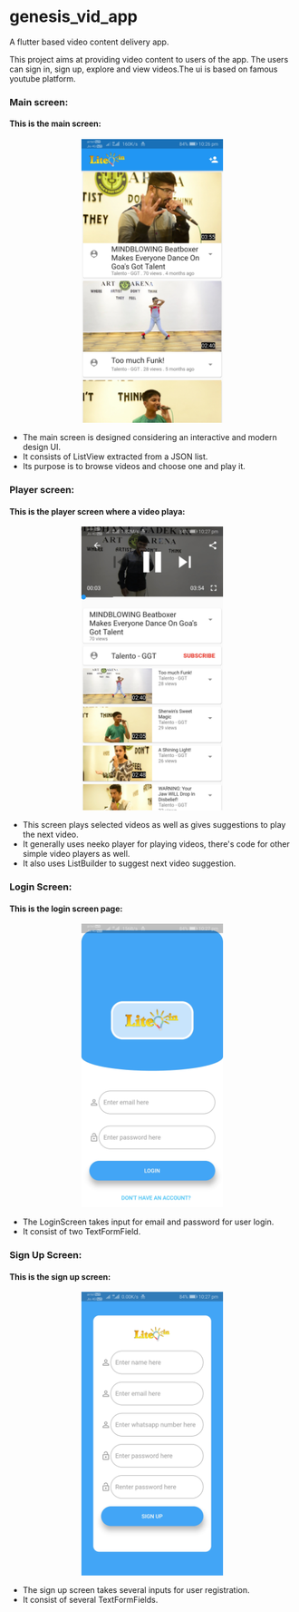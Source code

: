 # genesis_vid_app
A flutter based video content delivery app.

This project aims at providing video content to users of the app. The users can sign in, sign up, explore and view videos.The ui is based on famous youtube platform.

### Main screen:
#### This is the main screen:
<p align="center">
  <img src="https://github.com/rachitplah/genesis_vid_app/blob/master/screenshots/main_screen.jpg" height="500" alt="Main Screen">
</p>

* The main screen is designed considering an interactive and modern design UI.
* It consists of ListView extracted from a JSON list.
* Its purpose is to browse videos and choose one and play it.

### Player screen: 
#### This is the player screen where a video playa:
<p align="center">
  <img src="https://github.com/rachitplah/genesis_vid_app/blob/master/screenshots/player_screen.jpg" height="500" alt="Player Screen">
</p>

* This screen plays selected videos as well as gives suggestions to play the next video.
* It generally uses neeko player for playing videos, there's code for other simple video players as well.
* It also uses ListBuilder to suggest next video suggestion.
### Login Screen:
#### This is the login screen page:
<p align="center">
  <img src="https://github.com/rachitplah/genesis_vid_app/blob/master/screenshots/login_screen.jpg" height="500" alt="Login Screen">
</p>

* The LoginScreen takes input for email and password for user login. 
* It consist of two TextFormField.
### Sign Up Screen:
#### This is the sign up screen:
<p align="center">
  <img src="https://github.com/rachitplah/genesis_vid_app/blob/master/screenshots/signup_screen.jpg" height="500" alt="Sign Up Screen">
</p>

* The sign up screen takes several inputs for user registration. 
* It consist of several TextFormFields.




